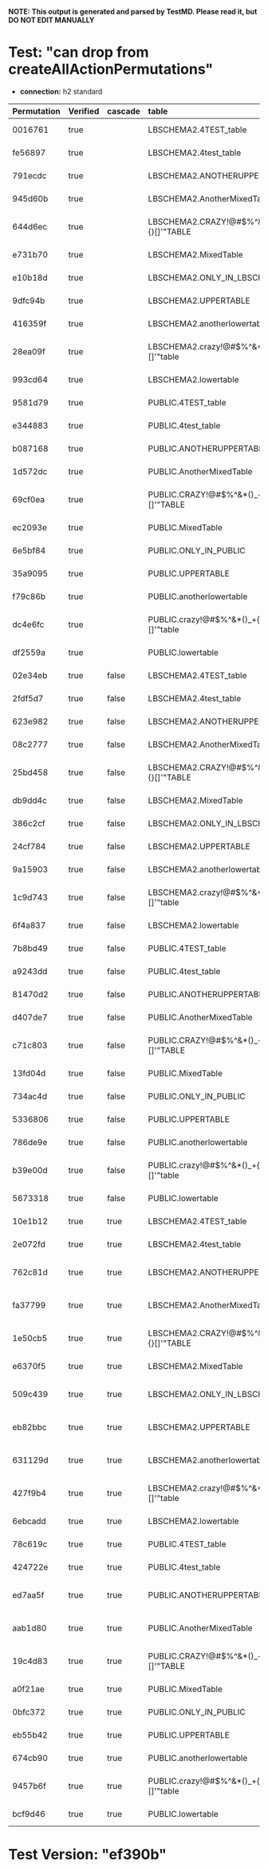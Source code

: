**NOTE: This output is generated and parsed by TestMD. Please read it, but DO NOT EDIT MANUALLY**

# Test: "can drop from createAllActionPermutations" #

- **connection:** h2 standard

| Permutation | Verified | cascade | table                                   | OPERATIONS
| :---------- | :------- | :------ | :-------------------------------------- | :------
| 0016761     | true     |         | LBSCHEMA2.4TEST_table                   | **plan**: DROP TABLE "LBSCHEMA2"."4TEST_table"
| fe56897     | true     |         | LBSCHEMA2.4test_table                   | **plan**: DROP TABLE "LBSCHEMA2"."4test_table"
| 791ecdc     | true     |         | LBSCHEMA2.ANOTHERUPPERTABLE             | **plan**: DROP TABLE "LBSCHEMA2"."ANOTHERUPPERTABLE"
| 945d60b     | true     |         | LBSCHEMA2.AnotherMixedTable             | **plan**: DROP TABLE "LBSCHEMA2"."AnotherMixedTable"
| 644d6ec     | true     |         | LBSCHEMA2.CRAZY!@#\$%^&*()_+{}[]'"TABLE | **plan**: DROP TABLE "LBSCHEMA2"."CRAZY!@#\$%^&*()_+{}[]'""TABLE"
| e731b70     | true     |         | LBSCHEMA2.MixedTable                    | **plan**: DROP TABLE "LBSCHEMA2"."MixedTable"
| e10b18d     | true     |         | LBSCHEMA2.ONLY_IN_LBSCHEMA2             | **plan**: DROP TABLE "LBSCHEMA2"."ONLY_IN_LBSCHEMA2"
| 9dfc94b     | true     |         | LBSCHEMA2.UPPERTABLE                    | **plan**: DROP TABLE "LBSCHEMA2"."UPPERTABLE"
| 416359f     | true     |         | LBSCHEMA2.anotherlowertable             | **plan**: DROP TABLE "LBSCHEMA2"."anotherlowertable"
| 28ea09f     | true     |         | LBSCHEMA2.crazy!@#\$%^&*()_+{}[]'"table | **plan**: DROP TABLE "LBSCHEMA2"."crazy!@#\$%^&*()_+{}[]'""table"
| 993cd64     | true     |         | LBSCHEMA2.lowertable                    | **plan**: DROP TABLE "LBSCHEMA2"."lowertable"
| 9581d79     | true     |         | PUBLIC.4TEST_table                      | **plan**: DROP TABLE "PUBLIC"."4TEST_table"
| e344883     | true     |         | PUBLIC.4test_table                      | **plan**: DROP TABLE "PUBLIC"."4test_table"
| b087168     | true     |         | PUBLIC.ANOTHERUPPERTABLE                | **plan**: DROP TABLE "PUBLIC"."ANOTHERUPPERTABLE"
| 1d572dc     | true     |         | PUBLIC.AnotherMixedTable                | **plan**: DROP TABLE "PUBLIC"."AnotherMixedTable"
| 69cf0ea     | true     |         | PUBLIC.CRAZY!@#\$%^&*()_+{}[]'"TABLE    | **plan**: DROP TABLE "PUBLIC"."CRAZY!@#\$%^&*()_+{}[]'""TABLE"
| ec2093e     | true     |         | PUBLIC.MixedTable                       | **plan**: DROP TABLE "PUBLIC"."MixedTable"
| 6e5bf84     | true     |         | PUBLIC.ONLY_IN_PUBLIC                   | **plan**: DROP TABLE "PUBLIC"."ONLY_IN_PUBLIC"
| 35a9095     | true     |         | PUBLIC.UPPERTABLE                       | **plan**: DROP TABLE "PUBLIC"."UPPERTABLE"
| f79c86b     | true     |         | PUBLIC.anotherlowertable                | **plan**: DROP TABLE "PUBLIC"."anotherlowertable"
| dc4e6fc     | true     |         | PUBLIC.crazy!@#\$%^&*()_+{}[]'"table    | **plan**: DROP TABLE "PUBLIC"."crazy!@#\$%^&*()_+{}[]'""table"
| df2559a     | true     |         | PUBLIC.lowertable                       | **plan**: DROP TABLE "PUBLIC"."lowertable"
| 02e34eb     | true     | false   | LBSCHEMA2.4TEST_table                   | **plan**: DROP TABLE "LBSCHEMA2"."4TEST_table"
| 2fdf5d7     | true     | false   | LBSCHEMA2.4test_table                   | **plan**: DROP TABLE "LBSCHEMA2"."4test_table"
| 623e982     | true     | false   | LBSCHEMA2.ANOTHERUPPERTABLE             | **plan**: DROP TABLE "LBSCHEMA2"."ANOTHERUPPERTABLE"
| 08c2777     | true     | false   | LBSCHEMA2.AnotherMixedTable             | **plan**: DROP TABLE "LBSCHEMA2"."AnotherMixedTable"
| 25bd458     | true     | false   | LBSCHEMA2.CRAZY!@#\$%^&*()_+{}[]'"TABLE | **plan**: DROP TABLE "LBSCHEMA2"."CRAZY!@#\$%^&*()_+{}[]'""TABLE"
| db9dd4c     | true     | false   | LBSCHEMA2.MixedTable                    | **plan**: DROP TABLE "LBSCHEMA2"."MixedTable"
| 386c2cf     | true     | false   | LBSCHEMA2.ONLY_IN_LBSCHEMA2             | **plan**: DROP TABLE "LBSCHEMA2"."ONLY_IN_LBSCHEMA2"
| 24cf784     | true     | false   | LBSCHEMA2.UPPERTABLE                    | **plan**: DROP TABLE "LBSCHEMA2"."UPPERTABLE"
| 9a15903     | true     | false   | LBSCHEMA2.anotherlowertable             | **plan**: DROP TABLE "LBSCHEMA2"."anotherlowertable"
| 1c9d743     | true     | false   | LBSCHEMA2.crazy!@#\$%^&*()_+{}[]'"table | **plan**: DROP TABLE "LBSCHEMA2"."crazy!@#\$%^&*()_+{}[]'""table"
| 6f4a837     | true     | false   | LBSCHEMA2.lowertable                    | **plan**: DROP TABLE "LBSCHEMA2"."lowertable"
| 7b8bd49     | true     | false   | PUBLIC.4TEST_table                      | **plan**: DROP TABLE "PUBLIC"."4TEST_table"
| a9243dd     | true     | false   | PUBLIC.4test_table                      | **plan**: DROP TABLE "PUBLIC"."4test_table"
| 81470d2     | true     | false   | PUBLIC.ANOTHERUPPERTABLE                | **plan**: DROP TABLE "PUBLIC"."ANOTHERUPPERTABLE"
| d407de7     | true     | false   | PUBLIC.AnotherMixedTable                | **plan**: DROP TABLE "PUBLIC"."AnotherMixedTable"
| c71c803     | true     | false   | PUBLIC.CRAZY!@#\$%^&*()_+{}[]'"TABLE    | **plan**: DROP TABLE "PUBLIC"."CRAZY!@#\$%^&*()_+{}[]'""TABLE"
| 13fd04d     | true     | false   | PUBLIC.MixedTable                       | **plan**: DROP TABLE "PUBLIC"."MixedTable"
| 734ac4d     | true     | false   | PUBLIC.ONLY_IN_PUBLIC                   | **plan**: DROP TABLE "PUBLIC"."ONLY_IN_PUBLIC"
| 5336806     | true     | false   | PUBLIC.UPPERTABLE                       | **plan**: DROP TABLE "PUBLIC"."UPPERTABLE"
| 786de9e     | true     | false   | PUBLIC.anotherlowertable                | **plan**: DROP TABLE "PUBLIC"."anotherlowertable"
| b39e00d     | true     | false   | PUBLIC.crazy!@#\$%^&*()_+{}[]'"table    | **plan**: DROP TABLE "PUBLIC"."crazy!@#\$%^&*()_+{}[]'""table"
| 5673318     | true     | false   | PUBLIC.lowertable                       | **plan**: DROP TABLE "PUBLIC"."lowertable"
| 10e1b12     | true     | true    | LBSCHEMA2.4TEST_table                   | **plan**: DROP TABLE "LBSCHEMA2"."4TEST_table" CASCADE
| 2e072fd     | true     | true    | LBSCHEMA2.4test_table                   | **plan**: DROP TABLE "LBSCHEMA2"."4test_table" CASCADE
| 762c81d     | true     | true    | LBSCHEMA2.ANOTHERUPPERTABLE             | **plan**: DROP TABLE "LBSCHEMA2"."ANOTHERUPPERTABLE" CASCADE
| fa37799     | true     | true    | LBSCHEMA2.AnotherMixedTable             | **plan**: DROP TABLE "LBSCHEMA2"."AnotherMixedTable" CASCADE
| 1e50cb5     | true     | true    | LBSCHEMA2.CRAZY!@#\$%^&*()_+{}[]'"TABLE | **plan**: DROP TABLE "LBSCHEMA2"."CRAZY!@#\$%^&*()_+{}[]'""TABLE" CASCADE
| e6370f5     | true     | true    | LBSCHEMA2.MixedTable                    | **plan**: DROP TABLE "LBSCHEMA2"."MixedTable" CASCADE
| 509c439     | true     | true    | LBSCHEMA2.ONLY_IN_LBSCHEMA2             | **plan**: DROP TABLE "LBSCHEMA2"."ONLY_IN_LBSCHEMA2" CASCADE
| eb82bbc     | true     | true    | LBSCHEMA2.UPPERTABLE                    | **plan**: DROP TABLE "LBSCHEMA2"."UPPERTABLE" CASCADE
| 631129d     | true     | true    | LBSCHEMA2.anotherlowertable             | **plan**: DROP TABLE "LBSCHEMA2"."anotherlowertable" CASCADE
| 427f9b4     | true     | true    | LBSCHEMA2.crazy!@#\$%^&*()_+{}[]'"table | **plan**: DROP TABLE "LBSCHEMA2"."crazy!@#\$%^&*()_+{}[]'""table" CASCADE
| 6ebcadd     | true     | true    | LBSCHEMA2.lowertable                    | **plan**: DROP TABLE "LBSCHEMA2"."lowertable" CASCADE
| 78c619c     | true     | true    | PUBLIC.4TEST_table                      | **plan**: DROP TABLE "PUBLIC"."4TEST_table" CASCADE
| 424722e     | true     | true    | PUBLIC.4test_table                      | **plan**: DROP TABLE "PUBLIC"."4test_table" CASCADE
| ed7aa5f     | true     | true    | PUBLIC.ANOTHERUPPERTABLE                | **plan**: DROP TABLE "PUBLIC"."ANOTHERUPPERTABLE" CASCADE
| aab1d80     | true     | true    | PUBLIC.AnotherMixedTable                | **plan**: DROP TABLE "PUBLIC"."AnotherMixedTable" CASCADE
| 19c4d83     | true     | true    | PUBLIC.CRAZY!@#\$%^&*()_+{}[]'"TABLE    | **plan**: DROP TABLE "PUBLIC"."CRAZY!@#\$%^&*()_+{}[]'""TABLE" CASCADE
| a0f21ae     | true     | true    | PUBLIC.MixedTable                       | **plan**: DROP TABLE "PUBLIC"."MixedTable" CASCADE
| 0bfc372     | true     | true    | PUBLIC.ONLY_IN_PUBLIC                   | **plan**: DROP TABLE "PUBLIC"."ONLY_IN_PUBLIC" CASCADE
| eb55b42     | true     | true    | PUBLIC.UPPERTABLE                       | **plan**: DROP TABLE "PUBLIC"."UPPERTABLE" CASCADE
| 674cb90     | true     | true    | PUBLIC.anotherlowertable                | **plan**: DROP TABLE "PUBLIC"."anotherlowertable" CASCADE
| 9457b6f     | true     | true    | PUBLIC.crazy!@#\$%^&*()_+{}[]'"table    | **plan**: DROP TABLE "PUBLIC"."crazy!@#\$%^&*()_+{}[]'""table" CASCADE
| bcf9d46     | true     | true    | PUBLIC.lowertable                       | **plan**: DROP TABLE "PUBLIC"."lowertable" CASCADE

# Test Version: "ef390b" #